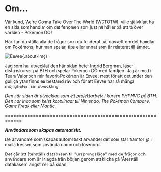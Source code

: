 Om...
=====
Vår kund, We're Gonna Take Over The World (WGTOTW), ville självklart ha en sida som handlar
om det fenomen som just nu håller på att ta över världen - Pokémon GO!

Här kan du ställa alla de frågor som du funderat på, oavsett om det handlar
om Pokémons, hur man spelar, tips eller annat som är relaterat till ämnet.

![Eevee](img/eevee.png "Eevee"){.about-img}

Jag som har utvecklat den här sidan heter Ingrid Bergman, läser distanskurser på
BTH och spelar Pokémon GO med familjen. Jag är med i Team Valor och min 
favorit-Pokémon är Eevee, mest för att det under den gulliga ytan finns en 
bestämd räv och för att Eevee har så många möjligheter i sin utveckling.
 
*Den här sidan är utvecklad som ett projektarbete i kursen PHPMVC på BTH. 
Den har inga som helst kopplingar till Nintendo, The Pokémon Company, Game Freak eller Niantic.*
 
 
 ============================================================
 
 **_Användare som skapas automatiskt._**    
 
 
De användare som skapas automatiskt använder det som står 
framför @ i mailadressen som användarnamn och lösenord.

Det går att återställa databasen till "ursprungsläge" 
med de frågor och användare som är inlagda från början
genom att klicka på 'Återställ databasen' längst ner på sidan.
